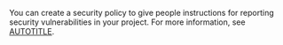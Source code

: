 You can create a security policy to give people instructions for reporting security vulnerabilities in your project. For more information, see [AUTOTITLE](/code-security/getting-started/adding-a-security-policy-to-your-repository).
